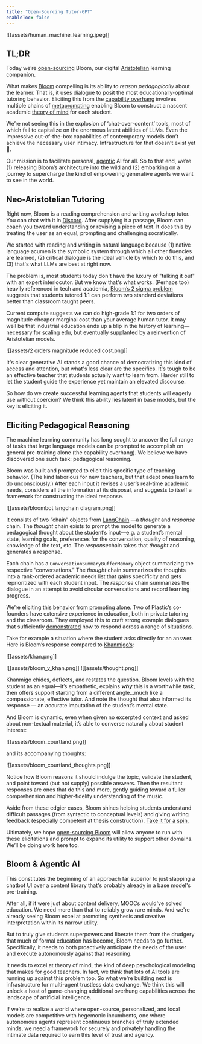 ```yaml
---
title: "Open-Sourcing Tutor-GPT"
enableToc: false
---
```


![[assets/human_machine_learning.jpeg]]

## TL;DR

Today we’re [open-sourcing](https://github.com/plastic-labs/tutor-gpt) Bloom, our digital [Aristotelian](https://erikhoel.substack.com/p/why-we-stopped-making-einsteins) learning companion.

What makes [Bloom](https://bloombot.ai/) compelling is its ability to _reason pedagogically_ about the learner. That is, it uses dialogue to posit the most educationally-optimal tutoring behavior. Eliciting this from the [capability overhang](https://jack-clark.net/2023/03/21/import-ai-321-open-source-gpt3-giving-away-democracy-to-agi-companies-gpt-4-is-a-political-artifact/) involves multiple chains of [metaprompting](https://arxiv.org/pdf/2102.07350.pdf) enabling Bloom to construct a nascent academic [theory of mind](https://arxiv.org/pdf/2304.11490.pdf) for each student.

We’re not seeing this in the explosion of ‘chat-over-content’ tools, most of which fail to capitalize on the enormous latent abilities of LLMs. Even the impressive out-of-the-box capabilities of contemporary models don’t achieve the necessary user intimacy. Infrastructure for that doesn’t exist yet 👀.

Our mission is to facilitate personal, [agentic](https://arxiv.org/pdf/2304.03442.pdf) AI for all. So to that end, we’re (1) releasing Bloom’s architecture into the wild and (2) embarking on a journey to supercharge the kind of empowering generative agents we want to see in the world.

## Neo-Aristotelian Tutoring

Right now, Bloom is a reading comprehension and writing workshop tutor. You can chat with it in [Discord](https://discord.gg/bloombotai). After supplying it a passage, Bloom can coach you toward understanding or revising a piece of text. It does this by treating the user as an equal, prompting and challenging socratically.

We started with reading and writing in natural language because (1) native language acumen is the symbolic system through which all other fluencies are learned, (2) critical dialogue is the ideal vehicle by which to do this, and (3) that's what LLMs are best at right now.

The problem is, most students today don't have the luxury of "talking it out" with an expert interlocutor. But we know that's what works. (Perhaps too) heavily referenced in tech and academia, [Bloom’s 2 sigma problem](https://en.wikipedia.org/wiki/Bloom%27s_2_sigma_problem) suggests that students tutored 1:1 can perform two standard deviations better than classroom taught peers.

Current compute suggests we can do high-grade 1:1 for two orders of magnitude cheaper marginal cost than your average human tutor. It may well be that industrial education ends up a blip in the history of learning—necessary for scaling edu, but eventually supplanted by a reinvention of Aristotelian models.

![[assets/2 orders magnitude reduced cost.png]]

It's clear generative AI stands a good chance of democratizing this kind of access and attention, but what's less clear are the specifics. It's tough to be an effective teacher that students actually want to learn from. Harder still to let the student guide the experience yet maintain an elevated discourse.

So how do we create successful learning agents that students will eagerly use without coercion? We think this ability lies latent in base models, but the key is eliciting it.

## Eliciting Pedagogical Reasoning

The machine learning community has long sought to uncover the full range of tasks that large language models can be prompted to accomplish on general pre-training alone (the capability overhang). We believe we have discovered one such task: pedagogical reasoning.

Bloom was built and prompted to elicit this specific type of teaching behavior. (The kind laborious for new teachers, but that adept ones learn to do unconsciously.) After each input it revises a user’s real-time academic needs, considers all the information at its disposal, and suggests to itself a framework for constructing the ideal response.

![[assets/bloombot langchain diagram.png]]

It consists of two “chain” objects from [LangChain](https://python.langchain.com/en/latest/index.html) —a *thought* and *response* chain. The _thought_ chain exists to prompt the model to generate a pedagogical thought about the student’s input—e.g. a student’s mental state, learning goals, preferences for the conversation, quality of reasoning, knowledge of the text, etc. The *response*chain takes that _thought_ and generates a response.

Each chain has a `ConversationSummaryBufferMemory` object summarizing the respective “conversations.” The _thought_ chain summarizes the thoughts into a rank-ordered academic needs list that gains specificity and gets reprioritized with each student input. The _response_ chain summarizes the dialogue in an attempt to avoid circular conversations and record learning progress.

We’re eliciting this behavior from [prompting alone](https://arxiv.org/pdf/2102.07350.pdf). Two of Plastic’s co-founders have extensive experience in education, both in private tutoring and the classroom. They employed this to craft strong example dialogues that sufficiently [demonstrated](https://github.com/plastic-labs/tutor-gpt/tree/main/data) how to respond across a range of situations.

Take for example a situation where the student asks directly for an answer. Here is Bloom’s response compared to [Khanmigo’s](https://www.khanacademy.org/khan-labs):

![[assets/khan.png]]

![[assets/bloom_v_khan.png]]
![[assets/thought.png]]

Khanmigo chides, deflects, and restates the question. Bloom levels with the student as an equal—it’s empathetic, explains _**why**_ this is a worthwhile task, then offers support starting from a different angle…much like a compassionate, effective tutor. And note the thought that also informed its response — an accurate imputation of the student’s mental state.

And Bloom is dynamic, even when given no excerpted context and asked about non-textual material, it’s able to converse naturally about student interest:

![[assets/bloom_courtland.png]]

and its accompanying thoughts:

![[assets/bloom_courtland_thoughts.png]]

Notice how Bloom reasons it should indulge the topic, validate the student, and point toward (but not supply) possible answers. Then the resultant responses are ones that do this and more, gently guiding toward a fuller comprehension and higher-fidelity understanding of the music.

Aside from these edgier cases, Bloom shines helping students understand difficult passages (from syntactic to conceptual levels) and giving writing feedback (especially competent at thesis construction). [Take it for a spin.](https://discord.gg/udtxycbh)

Ultimately, we hope [open-sourcing Bloom](https://github.com/plastic-labs/tutor-gpt#readme) will allow anyone to run with these elicitations and prompt to expand its utility to support other domains. We’ll be doing work here too.

## Bloom & Agentic AI

This constitutes the beginning of an approach far superior to just slapping a chatbot UI over a content library that's probably already in a base model's pre-training.

After all, if it were just about content delivery, MOOCs would've solved education. We need more than that to reliably grow rare minds. And we're already seeing Bloom excel at promoting synthesis and creative interpretation within its narrow utility.

But to truly give students superpowers and liberate them from the drudgery that much of formal education has become, Bloom needs to go further. Specifically, it needs to both proactively anticipate the needs of the user and execute autonomously against that reasoning.

It needs to excel at theory of mind, the kind of deep psychological modeling that makes for good teachers. In fact, we think that lots of AI tools are running up against this problem too. So what we're building next is infrastructure for multi-agent trustless data exchange. We think this will unlock a host of game-changing additional overhung capabilities across the landscape of artificial intelligence.

If we’re to realize a world where open-source, personalized, and local models are competitive with hegemonic incumbents, one where autonomous agents represent continuous branches of truly extended minds, we need a framework for securely and privately handling the intimate data required to earn this level of trust and agency.
